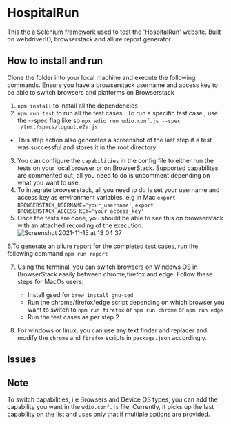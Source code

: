 # HospitalRun
This the a Selenium framework used to test the 'HospitalRun' website. Built on webdriverIO, browserstack and allure report generator

## How to install and run
Clone the folder into your local machine and execute the following commands. Ensure you have a browserstack username and access key to be able to switch browsers and platforms on Browserstack 
1. `npm install` to install all the dependencies
2. `npm run test` to run all the test cases . To run a specific test case , use the --spec flag like so `npx wdio run wdio.conf.js --spec ./test/specs/logout.e2e.js`
* This step action also generates a screenshot of the last step if a test was successful and stores it in the root directory

3. You can configure the `capabilities` in the config file to either run the tests on your local browser or on BrowserStack. Supported capabilites are commented out, all you need to do is uncomment depending on what you want to use.
4. To integrate browserstack, all you need to do is set your username and access key as environment variables. e.g in Mac `export BROWSERSTACK_USERNAME='your_username'`, `export BROWSERSTACK_ACCESS_KEY='your_access_key'`
5. Once the tests are done, you should be able to see this on browserstack with an attached recording of the execution.
![Screenshot 2021-11-15 at 13 04 37](https://user-images.githubusercontent.com/63429298/141762504-f7005bdc-afa8-4713-b72c-52ba3b663d1b.png)

6.To generate an allure report for the completed test cases, run the following command `npm run report`

7. Using the terminal, you can switch browsers on Windows OS in BrowserStack easily between chrome,firefox and edge. Follow these steps for MacOs users:
    * Install gsed for `brew install gnu-sed`
    * Run the chrome/firefox/edge script depending on which browser you want to switch to `npm run firefox` or `npm run chrome` or `npm run edge`
    * Run the test cases as per step 2
    
 8. For windows or linux, you can use any text finder and replacer and modify the `chrome` and `firefox` scripts in `package.json` accordingly.

## Issues


## Note
To switch capabilities, i.e Browsers and Device OS types, you can add the capability you want in the `wdio.conf.js` file. Currently, it picks up the last capability on the list and uses only that if multiple options are provided.
